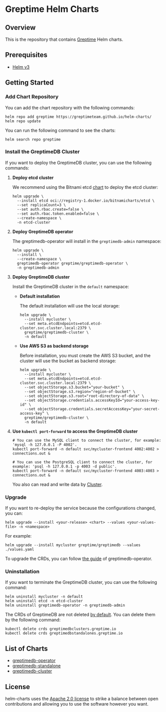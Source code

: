 # Greptime Helm Charts

## Overview

This is the repository that contains [Greptime](https://greptime.com/) Helm charts.

## Prerequisites

- [Helm v3](https://helm.sh/docs/intro/install/)

## Getting Started

### Add Chart Repository

You can add the chart repository with the following commands:

```console
helm repo add greptime https://greptimeteam.github.io/helm-charts/
helm repo update
```

You can run the following command to see the charts:

```console
helm search repo greptime
```

### Install the GreptimeDB Cluster

If you want to deploy the GreptimeDB cluster, you can use the following commands:

1. **Deploy etcd cluster**

   We recommend using the Bitnami etcd [chart](https://github.com/bitnami/charts/blob/main/bitnami/etcd/README.md) to deploy the etcd cluster:

   ```console
   helm upgrade \
     --install etcd oci://registry-1.docker.io/bitnamicharts/etcd \
     --set replicaCount=3 \
     --set auth.rbac.create=false \
     --set auth.rbac.token.enabled=false \
     --create-namespace \
     -n etcd-cluster
   ```

2. **Deploy GreptimeDB operator**

   The greptimedb-operator will install in the `greptimedb-admin` namespace:

   ```console
   helm upgrade \
     --install \
     --create-namespace \
     greptimedb-operator greptime/greptimedb-operator \
     -n greptimedb-admin
   ```

3. **Deploy GreptimeDB cluster**

   Install the GreptimeDB cluster in the `default` namespace:

    - **Default installation**

      The default installation will use the local storage:

      ```console
      helm upgrade \
        --install mycluster \
        --set meta.etcdEndpoints=etcd.etcd-cluster.svc.cluster.local:2379 \
        greptime/greptimedb-cluster \
        -n default
      ```

    - **Use AWS S3 as backend storage**

      Before installation, you must create the AWS S3 bucket, and the cluster will use the bucket as backend storage:

      ```console
      helm upgrade \
        --install mycluster \
        --set meta.etcdEndpoints=etcd.etcd-cluster.svc.cluster.local:2379 \
        --set objectStorage.s3.bucket="your-bucket" \
        --set objectStorage.s3.region="region-of-bucket" \
        --set objectStorage.s3.root="root-directory-of-data" \
        --set objectStorage.credentials.accessKeyId="your-access-key-id" \
        --set objectStorage.credentials.secretAccessKey="your-secret-access-key" \
        greptime/greptimedb-cluster \
        -n default
      ```

4. **Use `kubectl port-forward` to access the GreptimeDB cluster**

   ```console
   # You can use the MySQL client to connect the cluster, for example: 'mysql -h 127.0.0.1 -P 4002'.
   kubectl port-forward -n default svc/mycluster-frontend 4002:4002 > connections.out &
   
   # You can use the PostgreSQL client to connect the cluster, for example: 'psql -h 127.0.0.1 -p 4003 -d public'.
   kubectl port-forward -n default svc/mycluster-frontend 4003:4003 > connections.out &
   ```

   You also can read and write data by [Cluster](https://docs.greptime.com/user-guide/cluster).

### Upgrade

If you want to re-deploy the service because the configurations changed, you can:

```console
helm upgrade --install <your-release> <chart> --values <your-values-file> -n <namespace>
```

For example:

```console
helm upgrade --install mycluster greptime/greptimedb --values ./values.yaml
```

To upgrade the CRDs, you can follow [the guide](charts/greptimedb-operator/README.md) of greptimedb-operator.

### Uninstallation

If you want to terminate the GreptimeDB cluster, you can use the following command:

```console
helm uninstall mycluster -n default
helm uninstall etcd -n etcd-cluster
helm uninstall greptimedb-operator -n greptimedb-admin
```

The CRDs of GreptimeDB are not deleted [by default](https://helm.sh/docs/topics/charts/#limitations-on-crds). You can delete them by the following command:

```console
kubectl delete crds greptimedbclusters.greptime.io
kubectl delete crds greptimedbstandalones.greptime.io
```

## List of Charts

- [greptimedb-operator](./charts/greptimedb-operator/README.md)
- [greptimedb-standalone](./charts/greptimedb-standalone/README.md)
- [greptimedb-cluster](./charts/greptimedb-cluster/README.md)

## License

helm-charts uses the [Apache 2.0 license](./LICENSE) to strike a balance between open contributions and allowing you to use the software however you want.
